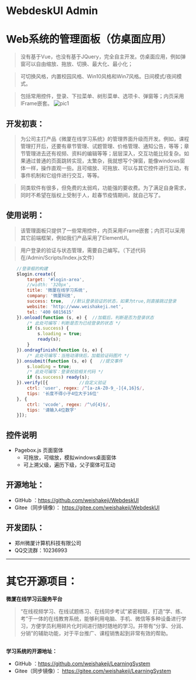﻿# WebdeskUI Admin
# Web系统的管理面板（仿桌面应用）
>没有基于Vue，也没有基于JQuery，完全自主开发。仿桌面应用，例如弹窗可以自由缩放、拖放、切换、最大化、最小化；

>可切换风格，内置校园风格、Win10风格和Win7风格。日间模式/夜间模式。

>包括常用控件，登录、下拉菜单、树形菜单、选项卡、弹窗等；内页采用IFrame嵌套。
![pic1](http://webdesk.weisha100.cn/other/images/ui.png)

## 开发初衷：
> 为公司主打产品《微厦在线学习系统》的管理界面升级而开发。例如，课程管理打开后，还要有章节管理、试题管理、价格管理、通知公告，等等；章节管理进去还有视频、资料的编辑等等；层层深入，交互功能比较复杂。如果通过普通的页面跳转实现，太繁杂，我就想写个弹窗，能像windows窗体一样，操作直观一些。且可缩放、可拖放、可以与其它控件进行互动，有事件机制和它组件进行交互，等等。

> 同类软件有很多，但免费的太弱鸡，功能强的要收费。为了满足自身需求，同时不希望在版权上受制于人，趁春节疫情期间，就自己写了。

## 使用说明：
> 该管理面板只提供了一些常用控件，内页采用iFrame嵌套；内页可以采用其它前端框架，例如我们产品采用了ElementUI。

> 用户登录的验证与状态管理，需要自己编写。（下述代码在/Admin/Scripts/Index.js文件）
``` javascript
    //登录框的构建
    $login.create({
        target: '#login-area',
        //width: '320px',
        title: '微厦在线学习系统',
        company: '微厦科技',
        success: true,   //默认登录验证的状态，如果为true,则直接跳过登录
        website: 'http://www.weishakeji.net',
        tel: '400 6015615'
    }).onload(function (s, e) {  //加载后，判断是否为登录状态
        /* 此处可编写：判断是否为已经登录的状态 */
        if (s.success) {
            s.loading = true;
            ready(s);
        }
    }).ondragfinish(function (s, e) {
        /* 此处可编写：当拖动滑块后，加载验证码图片 */
    }).onsubmit(function (s, e) {   //提交事件
        s.loading = true;
        /* 此处可编写：登录校验相关代码 */
        if (s.success) ready(s);
    }).verify([{            //自定义验证
        ctrl: 'user', regex: /^[a-zA-Z0-9_-]{4,16}$/,
        tips: '长度不得小于4位大于16位'
    }, {
        ctrl: 'vcode', regex: /^\d{4}$/,
        tips: '请输入4位数字'
    }]);
```
## 控件说明
* Pagebox.js 页面窗体
   * 可拖放，可缩放，模拟windows桌面窗体
   * 可上溯父级，遍历下级，父子窗体可互动

## 开源地址：
* GitHub ：<a href="https://github.com/weishakeji/WebdeskUI" target="_blank">https://github.com/weishakeji/WebdeskUI</a> 
* Gitee（同步镜像）： <a href="https://gitee.com/weishakeji/WebdeskUI" target="_blank">https://gitee.com/weishakeji/WebdeskUI</a> 

## 开发团队：
* 郑州微厦计算机科技有限公司
* QQ交流群：10236993

<hr/>


# 其它开源项目：
<b> 微厦在线学习云服务平台</b>
>“在线视频学习、在线试题练习、在线同步考试”紧密相联，打造“学、练、考”于一体的在线教育系统，能够利用电脑、手机、微信等多种设备进行学习，方便学员利用碎片化时间进行随时随地的学习。并带有“分享、分润、分销”的辅助功能，对于平台推广、课程销售起到非常有效的帮助。

## 

<b> 学习系统的开源地址：</b>
* GitHub ：<a href="https://github.com/weishakeji/LearningSystem" target="_blank">https://github.com/weishakeji/LearningSystem</a> 
* Gitee（同步镜像）： <a href="https://gitee.com/weishakeji/LearningSystem" target="_blank">https://gitee.com/weishakeji/LearningSystem</a> 


